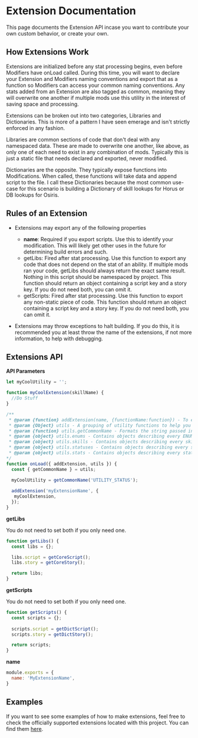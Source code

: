 # Extension Documentation

This page documents the Extension API incase you want to contribute your own custom behavior, or create your own.

## How Extensions Work

Extensions are initialized before any stat processing begins, even before Modifiers have onLoad called. During this time, you will want to declare your Extension and Modifiers naming conventions and export that as a function so Modifiers can access your common naming conventions. Any stats added from an Extension are also tagged as common, meaning they will overwrite one another if multiple mods use this utility in the interest of saving space and processing.

Extensions can be broken out into two categories, Libraries and Dictionaries. This is more of a pattern I have seen emerage and isn't strictly enforced in any fashion.

Libraries are common sections of code that don't deal with any namespaced data. These are made to overwrite one another, like above, as only one of each need to exist in any combination of mods. Typically this is just a static file that needs declared and exported, never modified.

Dictionaries are the opposite. They typically expose functions into Modifications. When called, these functions will take data and append script to the file. I call these Dictionaries because the most common use-case for this scenario is building a Dictionary of skill lookups for Horus or DB lookups for Osiris.


## Rules of an Extension

- Extensions may export any of the following properties
   - **name**: Required if you export scripts. Use this to identify your modification. This will likely get other uses in the future for determining build errors and such.
  - getLibs: Fired after stat processing. Use this function to export any code that does not depend on the stat of an ability. If multiple mods ran your code, getLibs should always return the exact same result. Nothing in this script should be namespaced by project. This function should return an object containing a script key and a story key. If you do not need both, you can omit it.
  - getScripts: Fired after stat processing. Use this function to export any non-static piece of code. This function should return an object containing a script key and a story key. If you do not need both, you can omit it.

- Extensions may throw exceptions to halt building. If you do this, it is recommended you at least throw the name of the extensions, if not more information, to help with debugging.



## Extensions API

**API Parameters**

```javascript
let myCoolUtility = '';

function myCoolExtension(skillName) {
  //Do Stuff
}

/**
 * @param {function} addExtension(name, {functionName:function}) - To expose functions into modifiers, call this function exactly once. Pass in a name and an object containing a set of functionName:function declarations. These will be exposed to each modifier.
 * @param {Object} utils - A grouping of utility functions to help you author extensions.
 * @param {function} utils.getCommonName - Formats the string passed in with a common name so that multiple mods using the SkillGenerator will overwrite the file. Use this to help with naming fields in your libs.
 * @param {object} utils.enums - Contains objects describing every ENUM in the game. See https://github.com/Sinistralis-DOS2-Mods/SkillGenerator/blob/master/lib/definitions/enums.js for details.
 * @param {object} utils.skills - Contains objects describing every skill type in the game and it's XML configuration. See https://github.com/Sinistralis-DOS2-Mods/SkillGenerator/blob/master/lib/definitions/skills.js for details.
 * @param {object} utils.statuses - Contains objects describing every status type in the game and it's XML configuration. See https://github.com/Sinistralis-DOS2-Mods/SkillGenerator/blob/master/lib/definitions/statuses.js for details.
 * @param {object} utils.stats - Contains objects describing every stat type in the game and it's XML configuration. See https://github.com/Sinistralis-DOS2-Mods/SkillGenerator/blob/master/lib/definitions/stats.js for details.
*/
function onLoad({ addExtension, utils }) {
  const { getCommonName } = utils;
  
  myCoolUtility = getCommonName('UTILITY_STATUS');

  addExtension('myExtensionName', {
   myCoolExtension,
  });
}
```

**getLibs**

You do not need to set both if you only need one.

```javascript
function getLibs() {
  const libs = {};

  libs.script = getCoreScript();
  libs.story = getCoreStory();

  return libs;
}
```

**getScripts**

You do not need to set both if you only need one.

```javascript
function getScripts() {
  const scripts = {};
  
  scripts.script = getDictScript();
  scripts.story = getDictStory();

  return scripts;
}
```


**name**

```javascript
module.exports = {
  name: 'MyExtensionName',
}
```


## Examples

If you want to see some examples of how to make extensions, feel free to check the officially supported extensions located with this project. You can find them [here](https://github.com/Sinistralis-DOS2-Mods/SkillGenerator/tree/master/lib/extensions).
